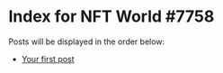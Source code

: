 # Index for NFT World #7758
Posts will be displayed in the order below:

- [Your first post](./001-first.md)

